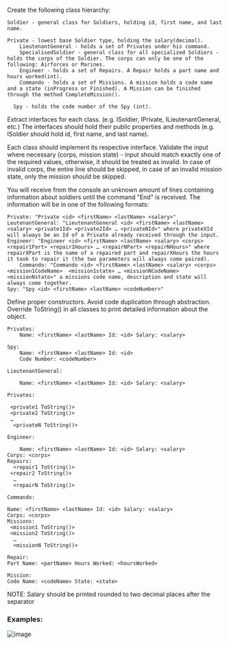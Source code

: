 Create the following class hierarchy:

	Soldier - general class for Soldiers, holding id, first name, and last name.
  
  	Private - lowest base Soldier type, holding the salary(decimal). 
    	LieutenantGeneral - holds a set of Privates under his command.
    	SpecialisedSoldier - general class for all specialized Soldiers - holds the corps of the Soldier. The corps can only be one of the following: Airforces or Marines.
      	Engineer - holds a set of Repairs. A Repair holds a part name and hours worked(int).
        Commando - holds a set of Missions. A mission holds a code name and a state (inProgress or Finished). A Mission can be finished through the method CompleteMission().
        
	  Spy - holds the code number of the Spy (int).

Extract interfaces for each class. (e.g. ISoldier, IPrivate, ILieutenantGeneral, etc.) The interfaces should hold their public properties and methods (e.g. ISoldier should hold id, first name, and last name).

Each class should implement its respective interface. Validate the input where necessary (corps, mission state) - input should match exactly one of the required values, otherwise, it should be treated as invalid. In case of invalid corps, the entire line should be skipped, in case of an invalid mission state, only the mission should be skipped. 

You will receive from the console an unknown amount of lines containing information about soldiers until the command "End" is received. The information will be in one of the following formats:

	Private: "Private <id> <firstName> <lastName> <salary>"
	LeutenantGeneral: "LieutenantGeneral <id> <firstName> <lastName> <salary> <private1Id> <private2Id> … <privateNId>" where privateXId will always be an Id of a Private already received through the input.
	Engineer: "Engineer <id> <firstName> <lastName> <salary> <corps> <repair1Part> <repair1Hours> … <repairNPart> <repairNHours>" where repairXPart is the name of a repaired part and repairXHours the hours it took to repair it (the two parameters will always come paired). 
		Commando: "Commando <id> <firstName> <lastName> <salary> <corps> <mission1CodeName>  <mission1state> … <missionNCodeName> <missionNstate>" a missions code name, description and state will always come together.
	Spy: "Spy <id> <firstName> <lastName> <codeNumber>"

Define proper constructors. Avoid code duplication through abstraction. Override ToString() in all classes to print detailed information about the object.

	Privates:
		Name: <firstName> <lastName> Id: <id> Salary: <salary>
		
	Spy:
		Name: <firstName> <lastName> Id: <id>
		Code Number: <codeNumber>
		
	LieutenantGeneral:
	
		Name: <firstName> <lastName> Id: <id> Salary: <salary>
	
    Privates:

 	 <private1 ToString()>
 	 <private2 ToString()>
 	 …
	  <privateN ToString()>

	Engineer:
	
		Name: <firstName> <lastName> Id: <id> Salary: <salary>
	Corps: <corps>
	Repairs:
	  <repair1 ToString()>
 	 <repair2 ToString()>
	  …
	  <repairN ToString()>
	  
	Commando:

	Name: <firstName> <lastName> Id: <id> Salary: <salary>
	Corps: <corps>
	Missions:
 	 <mission1 ToString()>
 	 <mission2 ToString()>
	  …
	  <missionN ToString()>
	  
	Repair:
	Part Name: <partName> Hours Worked: <hoursWorked>
	
	Mission:
	Code Name: <codeName> State: <state>

NOTE: Salary should be printed rounded to two decimal places after the separator

### Examples:

![image](https://user-images.githubusercontent.com/45227327/223229017-468b8a87-d50c-4fec-bf64-47272536bac5.png)
